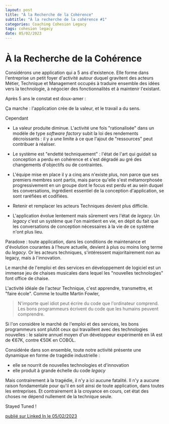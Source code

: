 ```yaml
---
layout: post
title: "À la Recherche de la Cohérence"
subtitle: "À la recherche de la cohérence #1"
categories: Coaching Cohesion Legacy
tags: cohesion legacy
date: 05/02/2023
---
```

# À la Recherche de la Cohérence

Considérons une application qui a 5 ans d'existence. Elle forme dans l'entreprise un petit foyer d'activité autour duquel gravitent des acteurs Métier, Technique et Management occupés à traduire ensemble des idées vers la technologie, à négocier des fonctionnalités et à maintenir l'existant.
<!--more-->

Après 5 ans le constat est doux-amer :

Ça marche : l'application crée de la valeur, et le travail a du sens.

Cependant

- La valeur produite diminue. L'activité une fois "rationalisée" dans un modèle de type *software factory* subit la loi des rendements décroissants : il y a une limite à ce que l'ajout de "ressources" peut contribuer à réaliser.

- Le système est "endetté techniquement" : l'état de l'art qui guidait sa conception a perdu en cohérence et s'est dégradé au gré des changements d'objectifs ou de contraintes.

- L'équipe mise en place il y a cinq ans n'existe plus, non parce que ses premiers membres sont partis, mais parce qu'elle s'est métamorphosée progressivement en un groupe dont le focus est perdu et au sein duquel les conversations, ingrédient essentiel de la conception d'application, se sont raréfiées et codifiées. 

- Retenir et remplacer les acteurs Techniques devient plus difficile. 

- L'application évolue lentement mais sûrement vers l'état de *legacy*. Un *legacy* c'est un système que l'on maintient en vie, en dépit du fait que les conversations de conception nécessaires à la vie de ce système n'ont plus lieu.

Paradoxe : toute application, dans les conditions de maintenance et d'évolution courantes à l'heure actuelle, devient à plus ou moins long terme du *legacy*. Or les acteurs techniques, s'intéressent majoritairement non au legacy, mais à l'innovation.

Le marché de l'emploi et des services en développement de logiciel est un immense jeu de chaises musicales dans lequel les "nouvelles technologies" font office de chaise.

L'activité idéale de l'acteur Technique, c'est apprendre, transmettre, et "faire école". Comme le touitte Martin Fowler,
> N'importe quel idiot peut écrire du code que l'ordinateur comprend. Les bons programmeurs écrivent du code que les humains peuvent comprendre.

Si l'on considère le marché de l'emploi et des services, les bons programmeurs sont plutôt ceux qui travaillent avec des technologies nouvelles : le salaire annuel moyen d'un développeur expérimenté en IA est de €67K, contre €50K en COBOL.

Considérée dans son ensemble, toute notre activité présente une dynamique en forme de tragédie industrielle :

- elle se nourrit de nouvelles technologies et d'innovation
- elle produit à grande échelle du code *legacy*

Mais contrairement à la tragédie, il n'y a ici aucune fatalité. Il n'y a aucune raison fondamentale pour qu'il en soit ainsi de  toute application, dans toutes les entreprises. Et contrairement à la croyance en cours, cet état des choses ne dépend nullement de la technique seule. 

Stayed Tuned !

[publié sur Linked In le 05/02/2023](https://www.linkedin.com/posts/christophe-thibaut-35b4657_consid%C3%A9rons-une-application-qui-a-5-ans-dexistence-activity-7027921062969376768-WME5?utm_source=share&utm_medium=member_desktop)
